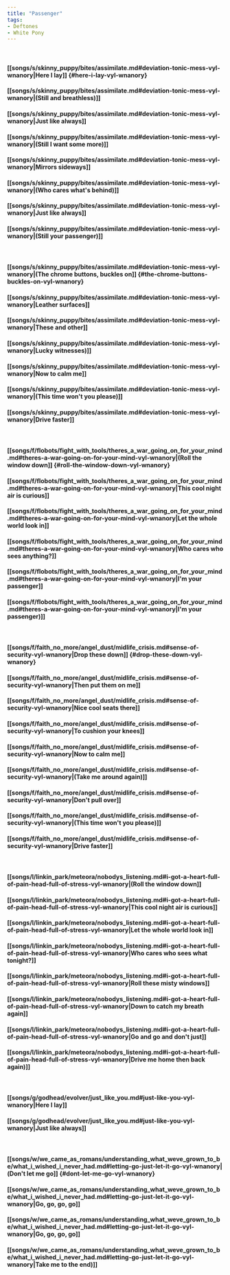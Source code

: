 ```yaml
---
title: "Passenger"
tags:
- Deftones
- White Pony
---
```

&nbsp;
#### [[songs/s/skinny_puppy/bites/assimilate.md#deviation-tonic-mess-vyl-wnanory|Here I lay]] {#here-i-lay-vyl-wnanory}
#### [[songs/s/skinny_puppy/bites/assimilate.md#deviation-tonic-mess-vyl-wnanory|(Still and breathless)]]
#### [[songs/s/skinny_puppy/bites/assimilate.md#deviation-tonic-mess-vyl-wnanory|Just like always]]
#### [[songs/s/skinny_puppy/bites/assimilate.md#deviation-tonic-mess-vyl-wnanory|(Still I want some more)]]
#### [[songs/s/skinny_puppy/bites/assimilate.md#deviation-tonic-mess-vyl-wnanory|Mirrors sideways]]
#### [[songs/s/skinny_puppy/bites/assimilate.md#deviation-tonic-mess-vyl-wnanory|(Who cares what's behind)]]
#### [[songs/s/skinny_puppy/bites/assimilate.md#deviation-tonic-mess-vyl-wnanory|Just like always]]
#### [[songs/s/skinny_puppy/bites/assimilate.md#deviation-tonic-mess-vyl-wnanory|(Still your passenger)]]
&nbsp;
#### [[songs/s/skinny_puppy/bites/assimilate.md#deviation-tonic-mess-vyl-wnanory|(The chrome buttons, buckles on]] {#the-chrome-buttons-buckles-on-vyl-wnanory}
#### [[songs/s/skinny_puppy/bites/assimilate.md#deviation-tonic-mess-vyl-wnanory|Leather surfaces]]
#### [[songs/s/skinny_puppy/bites/assimilate.md#deviation-tonic-mess-vyl-wnanory|These and other]]
#### [[songs/s/skinny_puppy/bites/assimilate.md#deviation-tonic-mess-vyl-wnanory|Lucky witnesses)]]
#### [[songs/s/skinny_puppy/bites/assimilate.md#deviation-tonic-mess-vyl-wnanory|Now to calm me]]
#### [[songs/s/skinny_puppy/bites/assimilate.md#deviation-tonic-mess-vyl-wnanory|(This time won't you please)]]
#### [[songs/s/skinny_puppy/bites/assimilate.md#deviation-tonic-mess-vyl-wnanory|Drive faster]]
&nbsp;
#### [[songs/f/flobots/fight_with_tools/theres_a_war_going_on_for_your_mind.md#theres-a-war-going-on-for-your-mind-vyl-wnanory|(Roll the window down]] {#roll-the-window-down-vyl-wnanory}
#### [[songs/f/flobots/fight_with_tools/theres_a_war_going_on_for_your_mind.md#theres-a-war-going-on-for-your-mind-vyl-wnanory|This cool night air is curious]]
#### [[songs/f/flobots/fight_with_tools/theres_a_war_going_on_for_your_mind.md#theres-a-war-going-on-for-your-mind-vyl-wnanory|Let the whole world look in]]
#### [[songs/f/flobots/fight_with_tools/theres_a_war_going_on_for_your_mind.md#theres-a-war-going-on-for-your-mind-vyl-wnanory|Who cares who sees anything?]]
#### [[songs/f/flobots/fight_with_tools/theres_a_war_going_on_for_your_mind.md#theres-a-war-going-on-for-your-mind-vyl-wnanory|I'm your passenger]]
#### [[songs/f/flobots/fight_with_tools/theres_a_war_going_on_for_your_mind.md#theres-a-war-going-on-for-your-mind-vyl-wnanory|I'm your passenger)]]
&nbsp;
#### [[songs/f/faith_no_more/angel_dust/midlife_crisis.md#sense-of-security-vyl-wnanory|Drop these down]] {#drop-these-down-vyl-wnanory}
#### [[songs/f/faith_no_more/angel_dust/midlife_crisis.md#sense-of-security-vyl-wnanory|Then put them on me]]
#### [[songs/f/faith_no_more/angel_dust/midlife_crisis.md#sense-of-security-vyl-wnanory|Nice cool seats there]]
#### [[songs/f/faith_no_more/angel_dust/midlife_crisis.md#sense-of-security-vyl-wnanory|To cushion your knees]]
#### [[songs/f/faith_no_more/angel_dust/midlife_crisis.md#sense-of-security-vyl-wnanory|Now to calm me]]
#### [[songs/f/faith_no_more/angel_dust/midlife_crisis.md#sense-of-security-vyl-wnanory|(Take me around again)]]
#### [[songs/f/faith_no_more/angel_dust/midlife_crisis.md#sense-of-security-vyl-wnanory|Don't pull over]]
#### [[songs/f/faith_no_more/angel_dust/midlife_crisis.md#sense-of-security-vyl-wnanory|(This time won't you please)]]
#### [[songs/f/faith_no_more/angel_dust/midlife_crisis.md#sense-of-security-vyl-wnanory|Drive faster]]
&nbsp;
#### [[songs/l/linkin_park/meteora/nobodys_listening.md#i-got-a-heart-full-of-pain-head-full-of-stress-vyl-wnanory|(Roll the window down]]
#### [[songs/l/linkin_park/meteora/nobodys_listening.md#i-got-a-heart-full-of-pain-head-full-of-stress-vyl-wnanory|This cool night air is curious]]
#### [[songs/l/linkin_park/meteora/nobodys_listening.md#i-got-a-heart-full-of-pain-head-full-of-stress-vyl-wnanory|Let the whole world look in]]
#### [[songs/l/linkin_park/meteora/nobodys_listening.md#i-got-a-heart-full-of-pain-head-full-of-stress-vyl-wnanory|Who cares who sees what tonight?]]
#### [[songs/l/linkin_park/meteora/nobodys_listening.md#i-got-a-heart-full-of-pain-head-full-of-stress-vyl-wnanory|Roll these misty windows]]
#### [[songs/l/linkin_park/meteora/nobodys_listening.md#i-got-a-heart-full-of-pain-head-full-of-stress-vyl-wnanory|Down to catch my breath again]]
#### [[songs/l/linkin_park/meteora/nobodys_listening.md#i-got-a-heart-full-of-pain-head-full-of-stress-vyl-wnanory|Go and go and don't just]]
#### [[songs/l/linkin_park/meteora/nobodys_listening.md#i-got-a-heart-full-of-pain-head-full-of-stress-vyl-wnanory|Drive me home then back again)]]
&nbsp;
#### [[songs/g/godhead/evolver/just_like_you.md#just-like-you-vyl-wnanory|Here I lay]]
#### [[songs/g/godhead/evolver/just_like_you.md#just-like-you-vyl-wnanory|Just like always]]
&nbsp;
#### [[songs/w/we_came_as_romans/understanding_what_weve_grown_to_be/what_i_wished_i_never_had.md#letting-go-just-let-it-go-vyl-wnanory|(Don't let me go]] {#dont-let-me-go-vyl-wnanory}
#### [[songs/w/we_came_as_romans/understanding_what_weve_grown_to_be/what_i_wished_i_never_had.md#letting-go-just-let-it-go-vyl-wnanory|Go, go, go, go]]
#### [[songs/w/we_came_as_romans/understanding_what_weve_grown_to_be/what_i_wished_i_never_had.md#letting-go-just-let-it-go-vyl-wnanory|Go, go, go, go]]
#### [[songs/w/we_came_as_romans/understanding_what_weve_grown_to_be/what_i_wished_i_never_had.md#letting-go-just-let-it-go-vyl-wnanory|Take me to the end)]]
